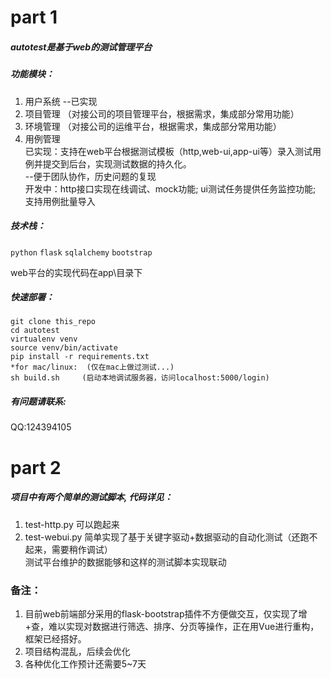 # part 1 
##### autotest是基于web的测试管理平台
##### 功能模块：
  1. 用户系统
  --已实现
  2. 项目管理
  （对接公司的项目管理平台，根据需求，集成部分常用功能）
  3. 环境管理
  （对接公司的运维平台，根据需求，集成部分常用功能）
  4. 用例管理  <br>
  已实现：支持在web平台根据测试模板（http,web-ui,app-ui等）录入测试用例并提交到后台，实现测试数据的持久化。<br> --便于团队协作，历史问题的复现 <br>
  开发中：http接口实现在线调试、mock功能; ui测试任务提供任务监控功能; 支持用例批量导入

##### 技术栈：
`python` `flask` `sqlalchemy` `bootstrap`

web平台的实现代码在app\目录下

##### 快速部署：
```
git clone this_repo
cd autotest
virtualenv venv
source venv/bin/activate  
pip install -r requirements.txt
*for mac/linux:  (仅在mac上做过测试...)
sh build.sh     (启动本地调试服务器，访问localhost:5000/login)
```
##### 有问题请联系: 
  QQ:124394105

# part 2

##### 项目中有两个简单的测试脚本, 代码详见：
1. test-http.py  可以跑起来
2. test-webui.py 简单实现了基于关键字驱动+数据驱动的自动化测试（还跑不起来，需要稍作调试）<br>
测试平台维护的数据能够和这样的测试脚本实现联动

### 备注：
1. 目前web前端部分采用的flask-bootstrap插件不方便做交互，仅实现了增+查，难以实现对数据进行筛选、排序、分页等操作，正在用Vue进行重构，框架已经搭好。
2. 项目结构混乱，后续会优化
3. 各种优化工作预计还需要5~7天
